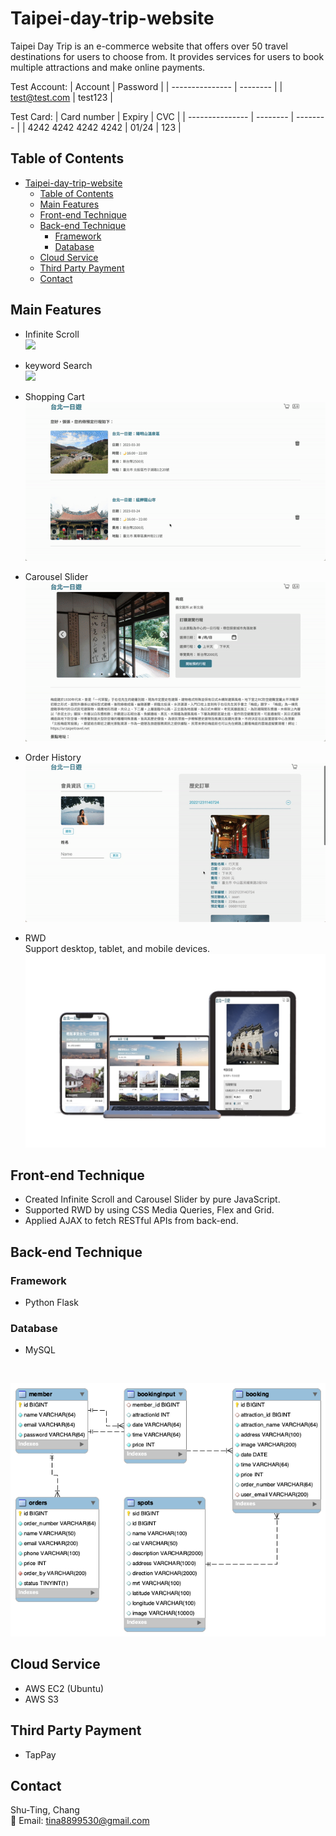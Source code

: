 # Taipei-day-trip-website

Taipei Day Trip is an e-commerce website that offers over 50 travel destinations for users to choose from. It provides services for users to book multiple attractions and make online payments.

Test Account:
| Account | Password |
| --------------- | -------- |
| test@test.com | test123 |

Test Card:
| Card number | Expiry | CVC |
| --------------- | -------- | -------- |
| 4242 4242 4242 4242 | 01/24 | 123 |

## Table of Contents

- [Taipei-day-trip-website](#taipei-day-trip-website)
  - [Table of Contents](#table-of-contents)
  - [Main Features](#main-features)
  - [Front-end Technique](#front-end-technique)
  - [Back-end Technique](#back-end-technique)
    - [Framework](#framework)
    - [Database](#database)
  - [Cloud Service](#cloud-service)
  - [Third Party Payment](#third-party-payment)
  - [Contact](#contact)

## Main Features

- Infinite Scroll
  <br/>
  <img src="./infinite-scroll.gif"/>
  <br/>
- keyword Search
  <br/>
  <img src="./key-search.gif"/>
  <br/>
- Shopping Cart
  <br/>
  <img src="./shop-cart.gif"/>

- Carousel Slider
  <br/>
  <img src="./carousel-slider.gif"/>
- Order History
  <br/>
  <img src="./order-history.gif"/>
- RWD
  <br/>
  Support desktop, tablet, and mobile devices.
  <br/>
  <img src="./deviceframes.jpeg"/>

## Front-end Technique

- Created Infinite Scroll and Carousel Slider by pure JavaScript.
- Supported RWD by using CSS Media Queries, Flex and Grid.
- Applied AJAX to fetch RESTful APIs from back-end.

## Back-end Technique

### Framework

- Python Flask

### Database

- MySQL
<br/>
<p>
<img src="./tpdaytrip-mysql.png"/>
</p>

## Cloud Service

- AWS EC2 (Ubuntu)
- AWS S3

## Third Party Payment

- TapPay

## Contact

Shu-Ting, Chang
<br/>
📩 Email: tina8899530@gmail.com
